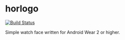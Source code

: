 # horlogo
[![Build Status](https://travis-ci.org/AChep/horlogo.svg?branch=master)](https://travis-ci.org/AChep/horlogo)

Simple watch face written for Android Wear 2 or higher.
